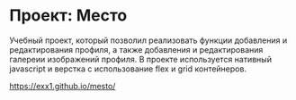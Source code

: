 # Проект: Место

Учебный проект, который позволил реализовать функции добавления и редактирования профиля, а также добавления и редактирования галереии изображений профиля.
В проекте используется нативный javascript и верстка с использование flex и grid контейнеров.

https://exx1.github.io/mesto/
